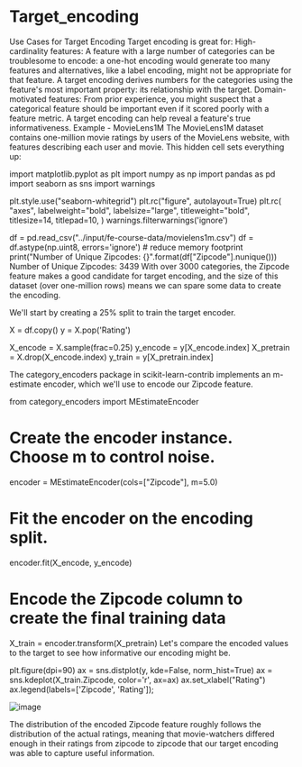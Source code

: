 # Target_encoding

Use Cases for Target Encoding
Target encoding is great for:
High-cardinality features: A feature with a large number of categories can be troublesome to encode: a one-hot encoding would generate too many features and alternatives, like a label encoding, might not be appropriate for that feature. A target encoding derives numbers for the categories using the feature's most important property: its relationship with the target.
Domain-motivated features: From prior experience, you might suspect that a categorical feature should be important even if it scored poorly with a feature metric. A target encoding can help reveal a feature's true informativeness.
Example - MovieLens1M
The MovieLens1M dataset contains one-million movie ratings by users of the MovieLens website, with features describing each user and movie. This hidden cell sets everything up:

import matplotlib.pyplot as plt
import numpy as np
import pandas as pd
import seaborn as sns
import warnings

plt.style.use("seaborn-whitegrid")
plt.rc("figure", autolayout=True)
plt.rc(
    "axes",
    labelweight="bold",
    labelsize="large",
    titleweight="bold",
    titlesize=14,
    titlepad=10,
)
warnings.filterwarnings('ignore')


df = pd.read_csv("../input/fe-course-data/movielens1m.csv")
df = df.astype(np.uint8, errors='ignore') # reduce memory footprint
print("Number of Unique Zipcodes: {}".format(df["Zipcode"].nunique()))
Number of Unique Zipcodes: 3439
With over 3000 categories, the Zipcode feature makes a good candidate for target encoding, and the size of this dataset (over one-million rows) means we can spare some data to create the encoding.

We'll start by creating a 25% split to train the target encoder.

X = df.copy()
y = X.pop('Rating')

X_encode = X.sample(frac=0.25)
y_encode = y[X_encode.index]
X_pretrain = X.drop(X_encode.index)
y_train = y[X_pretrain.index]

The category_encoders package in scikit-learn-contrib implements an m-estimate encoder, which we'll use to encode our Zipcode feature.

from category_encoders import MEstimateEncoder

# Create the encoder instance. Choose m to control noise.
encoder = MEstimateEncoder(cols=["Zipcode"], m=5.0)

# Fit the encoder on the encoding split.
encoder.fit(X_encode, y_encode)

# Encode the Zipcode column to create the final training data
X_train = encoder.transform(X_pretrain)
Let's compare the encoded values to the target to see how informative our encoding might be.

plt.figure(dpi=90)
ax = sns.distplot(y, kde=False, norm_hist=True)
ax = sns.kdeplot(X_train.Zipcode, color='r', ax=ax)
ax.set_xlabel("Rating")
ax.legend(labels=['Zipcode', 'Rating']);

![image](https://user-images.githubusercontent.com/113107446/201196539-0ec3570b-9f08-41e6-8ca8-4d1733188cae.png)

The distribution of the encoded Zipcode feature roughly follows the distribution of the actual ratings, meaning that movie-watchers differed enough in their ratings from zipcode to zipcode that our target encoding was able to capture useful information.
